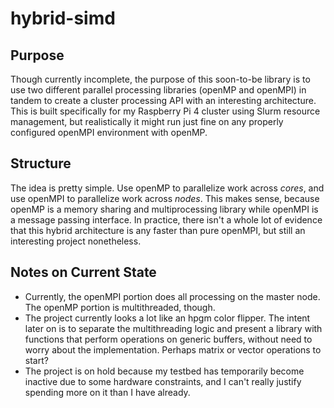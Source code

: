 # hybrid-simd

## Purpose

Though currently incomplete, the purpose of this soon-to-be library is to use two different parallel processing libraries (openMP and openMPI) in tandem to create a cluster processing API with an interesting architecture. This is built specifically for my Raspberry Pi 4 cluster using Slurm resource management, but realistically it might run just fine on any properly configured openMPI environment with openMP.

## Structure

The idea is pretty simple. Use openMP to parallelize work across *cores*, and use openMPI to parallelize work across *nodes*. This makes sense, because openMP is a memory sharing and multiprocessing library while openMPI is a message passing interface. In practice, there isn't a whole lot of evidence that this hybrid architecture is any faster than pure openMPI, but still an interesting project nonetheless.

## Notes on Current State

* Currently, the openMPI portion does all processing on the master node. The openMP portion is multithreaded, though.
* The project currently looks a lot like an hpgm color flipper. The intent later on is to separate the multithreading logic and present a library with functions that perform operations on generic buffers, without need to worry about the implementation. Perhaps matrix or vector operations to start?
* The project is on hold because my testbed has temporarily become inactive due to some hardware constraints, and I can't really justify spending more on it than I have already.